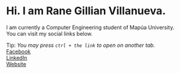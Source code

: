 # Hi. I am Rane Gillian Villanueva.

I am currently a Computer Engineering student of Mapúa University. <br>
You can visit my social links below. <br>

Tip: <i>You may press `ctrl + the link` to open on another tab.</i><br>
[Facebook](https://www.facebook.com/ranegillian/)<br>
[LinkedIn](https://www.linkedin.com/in/ranegv/)<br>
[Website](https://www.ranegillian.me/)<br>
